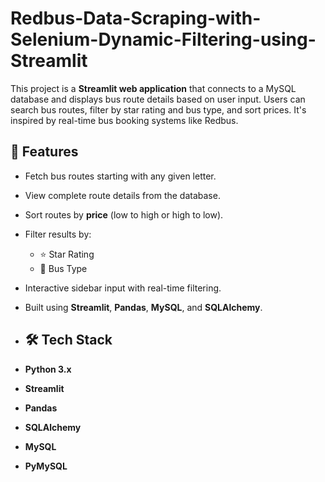 # Redbus-Data-Scraping-with-Selenium-Dynamic-Filtering-using-Streamlit
This project is a **Streamlit web application** that connects to a MySQL database and displays bus route details based on user input. Users can search bus routes, filter by star rating and bus type, and sort prices. It's inspired by real-time bus booking systems like Redbus.

## 🚀 Features

- Fetch bus routes starting with any given letter.
- View complete route details from the database.
- Sort routes by **price** (low to high or high to low).
- Filter results by:
  - ⭐ Star Rating
  - 🚌 Bus Type
- Interactive sidebar input with real-time filtering.
- Built using **Streamlit**, **Pandas**, **MySQL**, and **SQLAlchemy**.

- ## 🛠️ Tech Stack

- **Python 3.x**
- **Streamlit**
- **Pandas**
- **SQLAlchemy**
- **MySQL**
- **PyMySQL**
